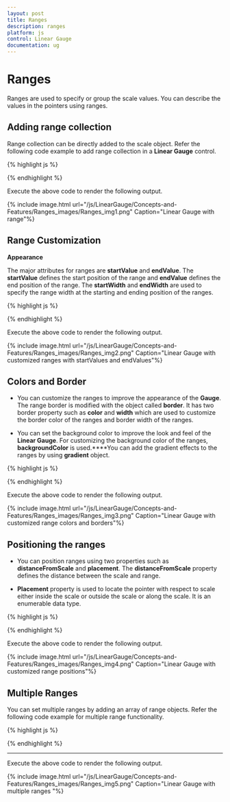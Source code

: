 ```yaml
---
layout: post
title: Ranges
description: ranges 
platform: js
control: Linear Gauge
documentation: ug
---
```


# Ranges 

Ranges are used to specify or group the scale values. You can describe the values in the pointers using ranges. 

## Adding range collection

Range collection can be directly added to the scale object. Refer the following code example to add range collection in a **Linear Gauge** control. 



{% highlight js %}


<div id="LinearGauge1"></div>
<script type="text/javascript">
$(function () {
//For Linear gauge rendering
$("#LinearGauge1").ejLinearGauge({
enableAnimation: false,
width: 600,
height: 150,
orientation: "Horizontal",
labelColor: "Black",
enableResize: true,
//Adding scale collection
scales: [{width:0,
backgroundColor: "#AEC75F",
direction: ej.datavisualization.LinearGauge.Directions.Clockwise,
border: { width: 0, color: "transparent" }, minimum: -20, maximum: 60,
showBarPointers: false,showRanges:true,

//Adding marker pointers collection
markerPointers: [{
width: 3, length: 30, backgroundColor: "#FE5C09",type:"star",
distanceFromScale: 20, placement: "near",
value: 55
}],

//Adding label collection
labels: [{ angle: 90, distanceFromScale: { x: 0, y: 50 } }],

//Adding tick collection
ticks: [{
type: "majorinterval", width: 2,
color: "#8c8c8c", distanceFromScale: { x: 0, y: 25 }
},
{
type: "minorinterval", width: 1, height: 6,
color: "#8c8c8c", distanceFromScale: { x: 0, y: 25 }
}],

//Adding range collection
ranges: [{
startValue: -20, endValue: 60,
startWidth: 0, endWidth: 20, backgroundColor: "#FEBE48",
placement: "near", distanceFromScale: 20
}]
}]
});         });
</script>


{% endhighlight %}



Execute the above code to render the following output.


{% include image.html url="/js/LinearGauge/Concepts-and-Features/Ranges_images/Ranges_img1.png" Caption="Linear Gauge with range"%}

## Range Customization

**Appearance**

The major attributes for ranges are **startValue** and **endValue**. The **startValue** defines the start position of the range and **endValue** defines the end position of the range. The **startWidth** and **endWidth** are used to specify the range width at the starting and ending position of the ranges.



{% highlight js %}


<div id="LinearGauge1"></div>
<script type="text/javascript">
$(function () {
// For Linear Gauge rendering
$("#LinearGauge1").ejLinearGauge({
labelColor: "#8c8c8c", width: 500, load: "loadGaugeTheme",

//Adding scale collection
scales: [{position: { x: 50, y: 50 },

width: 4, backgroundColor: "#10ADF5", border: { color:
"transparent", width: 0 }, showRanges: true,showScaleBar:true,
showMarkerPointers: false, length: 310,

//Adding label collection
labels: [{ font: { size: "11px", fontFamily: "Segoe UI", fontStyle:
"bold" }, distanceFromScale: { x: -12 } }],

//Adding ticks collection
ticks: [{ type: "majorinterval", width: 1, color: "#8c8c8c" }],

//Adding ranges collection
ranges: [
{
**endValue : 50,  // For setting range end value**
**startValue: 0,  //For setting range start value**
**startWidth:8,**
**endWidth:8,**
backgroundColor: "#F6B53F",
distanceFromScale: 5
},
{
**endValue:100,**
**startValue:70,**
**startWidth:8,**
**endWidth:8,**
distanceFromScale: 5**,**
backgroundColor: "#E94649" //For setting range background color
}]
}]
});
});</script>


{% endhighlight %}



Execute the above code to render the following output.



{% include image.html url="/js/LinearGauge/Concepts-and-Features/Ranges_images/Ranges_img2.png" Caption="Linear Gauge with customized ranges with startValues and endValues"%}

## Colors and Border

* You can customize the ranges to improve the appearance of the **Gauge**. The range border is modified with the object called **border**. It has two border property such as **color** and **width** which are used to customize the border color of the ranges and border width of the ranges. 

* You can set the background color to improve the look and feel of the **Linear Gauge**. For customizing the background color of the ranges, **backgroundColor** is used.****You can add the gradient effects to the ranges by using **gradient** object.



{% highlight js %}


<div id="LinearGauge1"></div>
<script type="text/javascript">
$(function () {
// For Linear gauge rendering
$("#LinearGauge1").ejLinearGauge({
labelColor: "#8c8c8c", width: 500, load: "loadGaugeTheme",

//Adding scale collection
scales: [{position: { x: 50, y: 50 },

//Adding label collection
labels: [{ font: { size: "11px", fontFamily: "Segoe UI", fontStyle:
"bold" }, distanceFromScale: { x: -12 } }],

//Adding ticks collection
ticks: [{ type: "majorinterval", width: 1, color: "#8c8c8c" }],

width: 4, backgroundColor: "transparent", border: { color:
"transparent", width: 0 }, showRanges: true,showScaleBar:true,
showMarkerPointers: false, length: 310,

//Adding ranges collection
ranges:[{
endValue : 50,  // For setting range end value
startValue: 0,  // For setting renge start value
**backgroundColor:"#F6B53F",**
**border: { color: "black" },**
startWidth: 3,
endWidth: 18,
distanceFromScale: 10
}
,{
endValue:100,
startValue:70,
**backgroundColor:"#E94649",**
**border: { color: "black" },**
startWidth: 18,
endWidth: 3,
distanceFromScale: 10
}]
}]
});
});</script>


{% endhighlight %}



Execute the above code to render the following output.

{% include image.html url="/js/LinearGauge/Concepts-and-Features/Ranges_images/Ranges_img3.png" Caption="Linear Gauge with customized range colors and borders"%}

## Positioning the ranges

* You can position ranges using two properties such as **distanceFromScale** and **placement**. The **distanceFromScale** property defines the distance between the scale and range. 

* **Placement** property is used to locate the pointer with respect to scale either inside the scale or outside the scale or along the scale. It is an enumerable data type. 



{% highlight js %}


<div id="LinearGauge1"></div>
<script type="text/javascript">
$(function () {
// For Linear Gauge rendering
$("#LinearGauge1").ejLinearGauge({
labelColor: "#8c8c8c", width: 500, load: "loadGaugeTheme",

//Adding scale position
scales: [{
position: { x: 50, y: 50 },

//Adding label collection
labels: [{
font: {
size: "11px", fontFamily: "Segoe UI", fontStyle:
"bold"
}, distanceFromScale: { x: -12 }
}],

//Adding ticks collection
ticks: [{ type: "majorinterval", width: 1, color: "#8c8c8c" }],

width: 4, backgroundColor: "transparent", border: {
color:
"transparent", width: 0
}, showRanges: true, showScaleBar: true,
showMarkerPointers: false, length: 310,

//Adding ranges collection
ranges: [{
endValue: 50,  // For setting range end value
startValue: 0,  // For setting renge start value
backgroundColor: "#F6B53F",
border: { color: "black" },
startWidth: 3,
endWidth: 18,
**distanceFromScale: -30,**
**placement:"near"**
}
, {
endValue: 100,
startValue: 70,
backgroundColor: "#E94649",
border: { color: "black" },
startWidth: 18,
endWidth: 3,
**distanceFromScale: -30,**
**placement: "near"**
}]
}]
});
});

</script>


{% endhighlight %}



Execute the above code to render the following output.

{% include image.html url="/js/LinearGauge/Concepts-and-Features/Ranges_images/Ranges_img4.png" Caption="Linear Gauge with customized range positions"%}

## Multiple Ranges

You can set multiple ranges by adding an array of range objects. Refer the following code example for multiple range functionality.


{% highlight js %}


<div id="LinearGauge1"></div>
<script type="text/javascript">
$(function () {
// For rendering Linear gauge
$("#LinearGauge1").ejLinearGauge({
enableAnimation: false,
width: 600,
height: 150,
orientation: "Horizontal",
labelColor: "Black",
enableResize: true,

//Adding scale collection
scales: [{
width: 0,
backgroundColor: "#AEC75F",
direction: ej.datavisualization.LinearGauge.Directions.Clockwise,
border: { width: 0, color: "transparent" }, minimum: -20, maximum: 60,
showBarPointers: false, showRanges: true,

//Adding marker pointer collection
markerPointers: [{
width: 3, length: 30, backgroundColor: "#FE5C09", type: "star",
distanceFromScale: 20, placement: "near",
value: 55
}],

//Adding label collection
labels: [{ angle: 90, distanceFromScale: { x: 0, y: 50 } }],

//Adding tick collection
ticks: [{
type: "majorinterval", width: 2,
color: "#8c8c8c", distanceFromScale: { x: 20, y: -1 }
},
{
type: "minorinterval", width: 1, height: 6,
color: "#8c8c8c", distanceFromScale: { x: 20, y: -1 }
}],

//Adding ranges collection
ranges: [
//Adding range 1
{
placement: "near",
distanceFromScale:20,
startValue: -20, endValue: 0, startWidth: 5, endWidth: 10,
backgroundColor: "#2788B1", border: { color: "#2788B1" }
},

//Adding range 2
{
placement: "near",
distanceFromScale: 20,
startValue: 0, endValue: 20, startWidth: 10, endWidth: 15,
backgroundColor: "#A5BA28", border: { color: "#A5BA28" }
},

//Adding range 3
{
placement: "near",
distanceFromScale: 20,
startValue: 20, endValue: 40, startWidth: 15, endWidth: 20,
backgroundColor: "#FEBE48", border: { color: "#FEBE48" }
},

//Adding range 4
{
placement: "near",
distanceFromScale: 20,
startValue: 40, endValue: 60, startWidth: 20, endWidth: 25,
backgroundColor: "Red", border: { color: "Red" }
}]

}]
});
});
</script>


{% endhighlight %}

****

Execute the above code to render the following output.

{% include image.html url="/js/LinearGauge/Concepts-and-Features/Ranges_images/Ranges_img5.png" Caption="Linear Gauge with multiple ranges "%}

